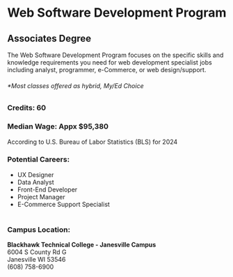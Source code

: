 <!-- Home Page Content -->

<!--Program Title-->

# Web Software Development Program

## Associates Degree

The Web Software Development Program focuses on the specific skills and knowledge requirements you need for web development specialist jobs including analyst, programmer, e-Commerce, or web design/support.

###### \*Most classes offered as hybrid, My/Ed Choice

### Credits: 60

### Median Wage: Appx $95,380

According to U.S. Bureau of Labor Statistics (BLS) for 2024

### Potential Careers:

- UX Designer
- Data Analyst
- Front-End Developer
- Project Manager
- E-Commerce Support Specialist
  <br>
  <br>

### Campus Location:

**Blackhawk Technical College - Janesville Campus**  
6004 S County Rd G  
Janesville WI 53546  
(608) 758-6900
